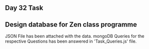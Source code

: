 ## Day 32 Task

## Design database for Zen class programme

JSON File has been attached with the data.
mongoDB Queries for the respective Questions has been answered in 'Task_Queries.js' file.
